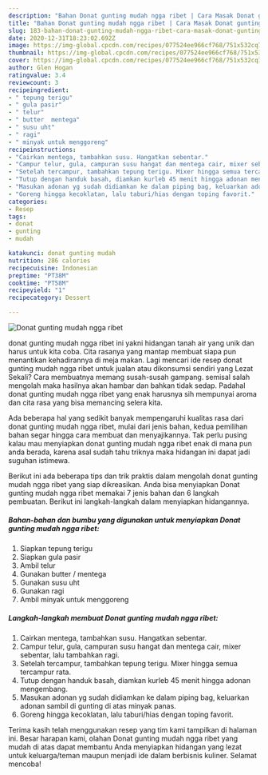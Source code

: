```yaml
---
description: "Bahan Donat gunting mudah ngga ribet | Cara Masak Donat gunting mudah ngga ribet Yang Enak Dan Mudah"
title: "Bahan Donat gunting mudah ngga ribet | Cara Masak Donat gunting mudah ngga ribet Yang Enak Dan Mudah"
slug: 183-bahan-donat-gunting-mudah-ngga-ribet-cara-masak-donat-gunting-mudah-ngga-ribet-yang-enak-dan-mudah
date: 2020-12-31T18:23:02.692Z
image: https://img-global.cpcdn.com/recipes/077524ee966cf768/751x532cq70/donat-gunting-mudah-ngga-ribet-foto-resep-utama.jpg
thumbnail: https://img-global.cpcdn.com/recipes/077524ee966cf768/751x532cq70/donat-gunting-mudah-ngga-ribet-foto-resep-utama.jpg
cover: https://img-global.cpcdn.com/recipes/077524ee966cf768/751x532cq70/donat-gunting-mudah-ngga-ribet-foto-resep-utama.jpg
author: Glen Hogan
ratingvalue: 3.4
reviewcount: 3
recipeingredient:
- " tepung terigu"
- " gula pasir"
- " telur"
- " butter  mentega"
- " susu uht"
- " ragi"
- " minyak untuk menggoreng"
recipeinstructions:
- "Cairkan mentega, tambahkan susu. Hangatkan sebentar."
- "Campur telur, gula, campuran susu hangat dan mentega cair, mixer sebentar, lalu tambahkan ragi."
- "Setelah tercampur, tambahkan tepung terigu. Mixer hingga semua tercampur rata."
- "Tutup dengan handuk basah, diamkan kurleb 45 menit hingga adonan mengembang."
- "Masukan adonan yg sudah didiamkan ke dalam piping bag, keluarkan adonan sambil di gunting di atas minyak panas."
- "Goreng hingga kecoklatan, lalu taburi/hias dengan toping favorit."
categories:
- Resep
tags:
- donat
- gunting
- mudah

katakunci: donat gunting mudah 
nutrition: 286 calories
recipecuisine: Indonesian
preptime: "PT38M"
cooktime: "PT58M"
recipeyield: "1"
recipecategory: Dessert

---
```



![Donat gunting mudah ngga ribet](https://img-global.cpcdn.com/recipes/077524ee966cf768/751x532cq70/donat-gunting-mudah-ngga-ribet-foto-resep-utama.jpg)


donat gunting mudah ngga ribet ini yakni hidangan tanah air yang unik dan harus untuk kita coba. Cita rasanya yang mantap membuat siapa pun menantikan kehadirannya di meja makan.
Lagi mencari ide resep donat gunting mudah ngga ribet untuk jualan atau dikonsumsi sendiri yang Lezat Sekali? Cara membuatnya memang susah-susah gampang. semisal salah mengolah maka hasilnya akan hambar dan bahkan tidak sedap. Padahal donat gunting mudah ngga ribet yang enak harusnya sih mempunyai aroma dan cita rasa yang bisa memancing selera kita.



Ada beberapa hal yang sedikit banyak mempengaruhi kualitas rasa dari donat gunting mudah ngga ribet, mulai dari jenis bahan, kedua pemilihan bahan segar hingga cara membuat dan menyajikannya. Tak perlu pusing kalau mau menyiapkan donat gunting mudah ngga ribet enak di mana pun anda berada, karena asal sudah tahu triknya maka hidangan ini dapat jadi suguhan istimewa.


Berikut ini ada beberapa tips dan trik praktis dalam mengolah donat gunting mudah ngga ribet yang siap dikreasikan. Anda bisa menyiapkan Donat gunting mudah ngga ribet memakai 7 jenis bahan dan 6 langkah pembuatan. Berikut ini langkah-langkah dalam menyiapkan hidangannya.

<!--inarticleads1-->

##### Bahan-bahan dan bumbu yang digunakan untuk menyiapkan Donat gunting mudah ngga ribet:

1. Siapkan  tepung terigu
1. Siapkan  gula pasir
1. Ambil  telur
1. Gunakan  butter / mentega
1. Gunakan  susu uht
1. Gunakan  ragi
1. Ambil  minyak untuk menggoreng




<!--inarticleads2-->

##### Langkah-langkah membuat Donat gunting mudah ngga ribet:

1. Cairkan mentega, tambahkan susu. Hangatkan sebentar.
1. Campur telur, gula, campuran susu hangat dan mentega cair, mixer sebentar, lalu tambahkan ragi.
1. Setelah tercampur, tambahkan tepung terigu. Mixer hingga semua tercampur rata.
1. Tutup dengan handuk basah, diamkan kurleb 45 menit hingga adonan mengembang.
1. Masukan adonan yg sudah didiamkan ke dalam piping bag, keluarkan adonan sambil di gunting di atas minyak panas.
1. Goreng hingga kecoklatan, lalu taburi/hias dengan toping favorit.




Terima kasih telah menggunakan resep yang tim kami tampilkan di halaman ini. Besar harapan kami, olahan Donat gunting mudah ngga ribet yang mudah di atas dapat membantu Anda menyiapkan hidangan yang lezat untuk keluarga/teman maupun menjadi ide dalam berbisnis kuliner. Selamat mencoba!

